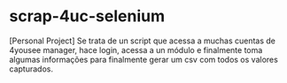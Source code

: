# scrap-4uc-selenium
[Personal Project] Se trata de un script que acessa a muchas cuentas de 4yousee manager, hace login, acessa a un módulo e finalmente toma algumas informações para finalmente gerar um csv com todos os valores capturados.
